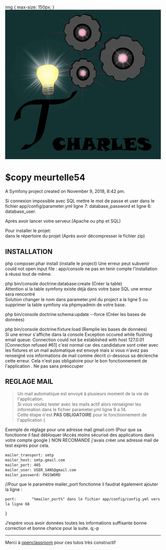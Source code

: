 img {
max-size: 150px;
}
![logo Application](/web/image/logo.png)

$copy meurtelle54
===========


A Symfony project created on November 9, 2018, 8:42 pm.  


Si connexion impossible avec SQL mettre le mot de passe et user dans le fichier app/config/parameter.yml ligne 7: database_password et ligne 6: database_user.  

Après avoir  lancer votre serveur.(Apache ou php et SQL)  

Pour installer le projet:  
dans le répertoire du projet (Après avoir décompresser le fichier zip)  


INSTALLATION
------------------


php composer.phar install (installe le project) Une erreur peut subvenir could not open input file : app/console ne pas en tenir compte l'installation à réussi tout de même.  


php bin/console doctrine:database:create (Créer la table)  
Attention si la table symfony existe déjà dans votre base SQL une erreur sera rencontré  
Solution changer le nom dans parameter.yml du project a la ligne 5 ou supprimer la table symfony via phpmyadmin de votre base.  


php bin/console doctrine:schema:update --force (Créer les bases de données)  


php bin/console doctrine:fixture:load (Remplie les bases de données)  
Si une erreur s'affiche dans la console Exception occured while flushing email queue: Connection could not be established with host 127.0.01 [Connection refused #61] c'est normal car des candidature sont créer avec les fixtures et un mail automatique est envoyé mais si vous n'avez pas renseigné vos informations de mail comme décrit ci-dessous sa déclenche cette erreur. 
Cela n'est pas obligatoire pour le bon fonctionnement de l'application . Ne pas sans préoccuper  


REGLAGE MAIL
-------------------

>Un mail automatique est envoyé à plusieurs moment de la vie de l'application.  
>Si vous voulez tester avec les mails actif alors renseigner  les information dans le fichier parameter.yml ligne 9 a 14.  
>Cette étape n'est **PAS OBLIGATOIRE** pour le fonctionnement de l'application {  

Exemple de réglage pour une adresse mail gmail.com (Pour que sa fonctionne il faut débloquer lAccès moins sécurisé des applications dans votre compte google ) NON RECOMANDE j'avais créer une adresse mail de test exprès pour cela.

    mailer_transport: smtp
    mailer_host: smtp.gmail.com
    mailer_port: 465
    mailer_user: USER_SANS@gmail.com
    mailer_password: PASSWORD

//Pour que le paramètre mailer_port fonctionne il faudrat également ajouter la ligne :  

    port:       "%mailer_port%" dans le fichier app/config/config.yml vers la ligne 68

}


J’espère vous avoir données toutes les informations suffisante bonne correction et bonne chance pour la suite. q;-p  

--------------------------------------------------------------------------------------------------------------------------------------

Merci à [openclassroom](https://openclassroom.com "openclassroom") pour ces tutos très constructif  
